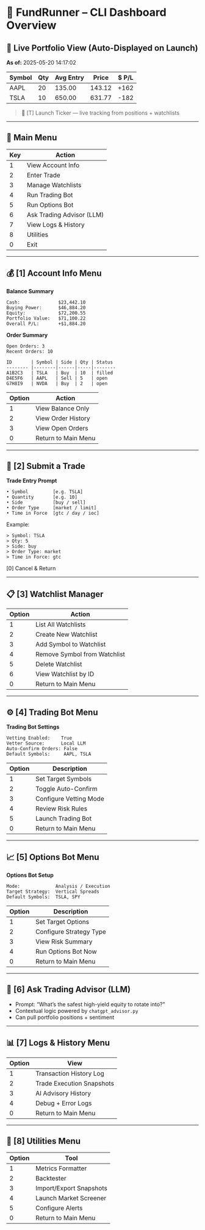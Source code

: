 # 🧠 FundRunner – CLI Dashboard Overview

## 📅 Live Portfolio View (Auto-Displayed on Launch)

**As of:** 2025-05-20 14:17:02

| Symbol | Qty | Avg Entry | Price  | \$ P/L |
| ------ | --- | --------- | ------ | ------ |
| AAPL   | 20  | 135.00    | 143.12 | +162   |
| TSLA   | 10  | 650.00    | 631.77 | -182   |

> 🔁 \[T] Launch Ticker — live tracking from positions + watchlists

---

## 🧭 Main Menu

| Key | Action                    |
| --- | ------------------------- |
| 1   | View Account Info         |
| 2   | Enter Trade               |
| 3   | Manage Watchlists         |
| 4   | Run Trading Bot           |
| 5   | Run Options Bot           |
| 6   | Ask Trading Advisor (LLM) |
| 7   | View Logs & History       |
| 8   | Utilities                 |
| 0   | Exit                      |

---

## 💰 \[1] Account Info Menu

**Balance Summary**

```
Cash:              $23,442.10
Buying Power:      $46,884.20
Equity:            $72,200.55
Portfolio Value:   $71,100.22
Overall P/L:       +$1,884.20
```

**Order Summary**

```
Open Orders: 3
Recent Orders: 10

ID       | Symbol | Side | Qty | Status
-------- |--------|------|-----|--------
A1B2C3   | TSLA   | Buy  | 10  | filled
D4E5F6   | AAPL   | Sell | 5   | open
G7H8I9   | NVDA   | Buy  | 2   | open
```

| Option | Action              |
| ------ | ------------------- |
| 1      | View Balance Only   |
| 2      | View Order History  |
| 3      | View Open Orders    |
| 0      | Return to Main Menu |

---

## 📝 \[2] Submit a Trade

**Trade Entry Prompt**

```
• Symbol         [e.g. TSLA]
• Quantity       [e.g. 10]
• Side           [buy / sell]
• Order Type     [market / limit]
• Time in Force  [gtc / day / ioc]
```

Example:

```
> Symbol: TSLA
> Qty: 5
> Side: buy
> Order Type: market
> Time in Force: gtc
```

\[0] Cancel & Return

---

## 📋 \[3] Watchlist Manager

| Option | Action                       |
| ------ | ---------------------------- |
| 1      | List All Watchlists          |
| 2      | Create New Watchlist         |
| 3      | Add Symbol to Watchlist      |
| 4      | Remove Symbol from Watchlist |
| 5      | Delete Watchlist             |
| 6      | View Watchlist by ID         |
| 0      | Return to Main Menu          |

---

## ⚙️ \[4] Trading Bot Menu

**Trading Bot Settings**

```
Vetting Enabled:    True
Vetter Source:      Local LLM
Auto-Confirm Orders: False
Default Symbols:     AAPL, TSLA
```

| Option | Description            |
| ------ | ---------------------- |
| 1      | Set Target Symbols     |
| 2      | Toggle Auto-Confirm    |
| 3      | Configure Vetting Mode |
| 4      | Review Risk Rules      |
| 5      | Launch Trading Bot     |
| 0      | Return to Main Menu    |

---

## 📈 \[5] Options Bot Menu

**Options Bot Setup**

```
Mode:             Analysis / Execution
Target Strategy:  Vertical Spreads
Default Symbols:  TSLA, SPY
```

| Option | Description             |
| ------ | ----------------------- |
| 1      | Set Target Options      |
| 2      | Configure Strategy Type |
| 3      | View Risk Summary       |
| 4      | Run Options Bot Now     |
| 0      | Return to Main Menu     |

---

## 🤖 \[6] Ask Trading Advisor (LLM)

- Prompt: “What’s the safest high-yield equity to rotate into?”
- Contextual logic powered by `chatgpt_advisor.py`
- Can pull portfolio positions + sentiment

---

## 📊 \[7] Logs & History Menu

| Option | View                      |
| ------ | ------------------------- |
| 1      | Transaction History Log   |
| 2      | Trade Execution Snapshots |
| 3      | AI Advisory History       |
| 4      | Debug + Error Logs        |
| 0      | Return to Main Menu       |

---

## 🧪 \[8] Utilities Menu

| Option | Tool                    |
| ------ | ----------------------- |
| 1      | Metrics Formatter       |
| 2      | Backtester              |
| 3      | Import/Export Snapshots |
| 4      | Launch Market Screener  |
| 5      | Configure Alerts        |
| 0      | Return to Main Menu     |
